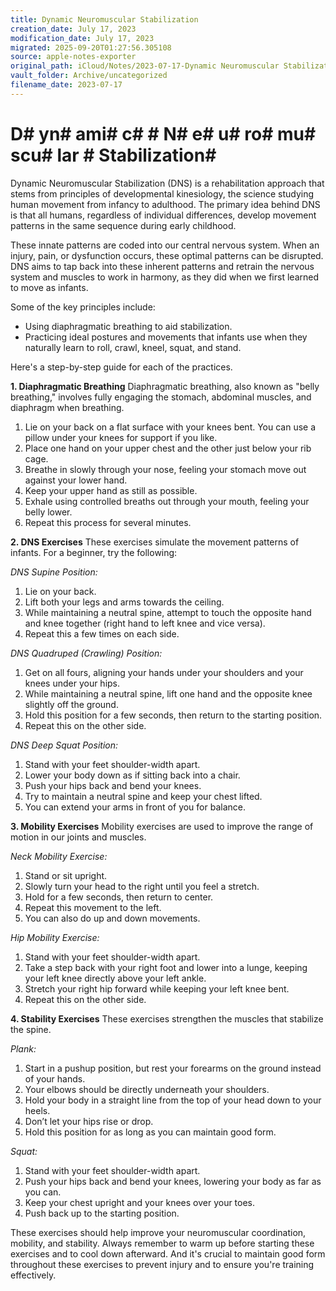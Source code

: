```yaml
---
title: Dynamic Neuromuscular Stabilization
creation_date: July 17, 2023
modification_date: July 17, 2023
migrated: 2025-09-20T01:27:56.305108
source: apple-notes-exporter
original_path: iCloud/Notes/2023-07-17-Dynamic Neuromuscular Stabilization.md
vault_folder: Archive/uncategorized
filename_date: 2023-07-17
---
```



# D# yn# ami# c#  # N# e# u# ro# mu# scu# lar # Stabilization#  # 

Dynamic Neuromuscular Stabilization (DNS) is a rehabilitation approach that stems from principles of developmental kinesiology, the science studying human movement from infancy to adulthood. The primary idea behind DNS is that all humans, regardless of individual differences, develop movement patterns in the same sequence during early childhood. 

These innate patterns are coded into our central nervous system. When an injury, pain, or dysfunction occurs, these optimal patterns can be disrupted. DNS aims to tap back into these inherent patterns and retrain the nervous system and muscles to work in harmony, as they did when we first learned to move as infants.

Some of the key principles include:
- Using diaphragmatic breathing to aid stabilization.
- Practicing ideal postures and movements that infants use when they naturally learn to roll, crawl, kneel, squat, and stand.

Here's a step-by-step guide for each of the practices. 

**1. Diaphragmatic Breathing**
Diaphragmatic breathing, also known as "belly breathing," involves fully engaging the stomach, abdominal muscles, and diaphragm when breathing. 

1. Lie on your back on a flat surface with your knees bent. You can use a pillow under your knees for support if you like.
2. Place one hand on your upper chest and the other just below your rib cage.
3. Breathe in slowly through your nose, feeling your stomach move out against your lower hand.
4. Keep your upper hand as still as possible.
5. Exhale using controlled breaths out through your mouth, feeling your belly lower.
6. Repeat this process for several minutes.

**2. DNS Exercises**
These exercises simulate the movement patterns of infants. For a beginner, try the following:

*DNS Supine Position:*

1. Lie on your back.
2. Lift both your legs and arms towards the ceiling. 
3. While maintaining a neutral spine, attempt to touch the opposite hand and knee together (right hand to left knee and vice versa).
4. Repeat this a few times on each side. 

*DNS Quadruped (Crawling) Position:*

1. Get on all fours, aligning your hands under your shoulders and your knees under your hips.
2. While maintaining a neutral spine, lift one hand and the opposite knee slightly off the ground.
3. Hold this position for a few seconds, then return to the starting position.
4. Repeat this on the other side. 

*DNS Deep Squat Position:*

1. Stand with your feet shoulder-width apart.
2. Lower your body down as if sitting back into a chair.
3. Push your hips back and bend your knees.
4. Try to maintain a neutral spine and keep your chest lifted.
5. You can extend your arms in front of you for balance. 

**3. Mobility Exercises**
Mobility exercises are used to improve the range of motion in our joints and muscles.

*Neck Mobility Exercise:*

1. Stand or sit upright.
2. Slowly turn your head to the right until you feel a stretch.
3. Hold for a few seconds, then return to center.
4. Repeat this movement to the left.
5. You can also do up and down movements.

*Hip Mobility Exercise:*

1. Stand with your feet shoulder-width apart.
2. Take a step back with your right foot and lower into a lunge, keeping your left knee directly above your left ankle.
3. Stretch your right hip forward while keeping your left knee bent.
4. Repeat this on the other side. 

**4. Stability Exercises**
These exercises strengthen the muscles that stabilize the spine.

*Plank:*

1. Start in a pushup position, but rest your forearms on the ground instead of your hands.
2. Your elbows should be directly underneath your shoulders.
3. Hold your body in a straight line from the top of your head down to your heels.
4. Don’t let your hips rise or drop. 
5. Hold this position for as long as you can maintain good form.

*Squat:*

1. Stand with your feet shoulder-width apart.
2. Push your hips back and bend your knees, lowering your body as far as you can.
3. Keep your chest upright and your knees over your toes.
4. Push back up to the starting position.

These exercises should help improve your neuromuscular coordination, mobility, and stability. Always remember to warm up before starting these exercises and to cool down afterward. And it's crucial to maintain good form throughout these exercises to prevent injury and to ensure you're training effectively.
